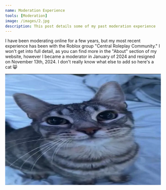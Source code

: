 ```yaml
---
name: Moderation Experience
tools: [Moderation]
image: /images/2.jpg
description: This post details some of my past moderation experience
---
```


<link rel="shortcut icon" type="image/x-icon" href="{{ "/images/favicon.ico" | prepend: site.baseurl }}" >

I have been moderating online for a few years, but my most recent experience has been with the Roblox group "Central Roleplay Community." I won't get into full detail,
as you can find more in the "About" section of my website, however I became a moderator in January of 2024 and resigned on November 13th, 2024. I don't really know
what else to add so here's a cat 😸

<img src="/images/19.png" width="600"/>

<script>
document.addEventListener("DOMContentLoaded", function() {
    var attribution = document.getElementById("attribution");
    if (attribution) {
        attribution.style.display = "none";
    }
});    
</script>
